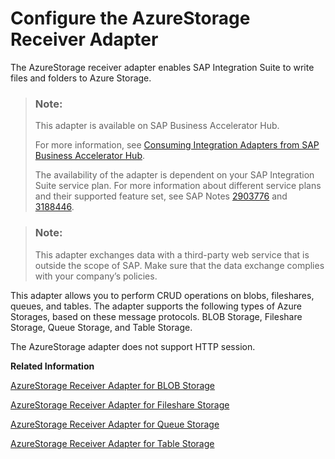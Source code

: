 <!-- loio30f59b05319e45cf8b2b10c3ca28ca39 -->

# Configure the AzureStorage Receiver Adapter

The AzureStorage receiver adapter enables SAP Integration Suite to write files and folders to Azure Storage.

> ### Note:  
> This adapter is available on SAP Business Accelerator Hub.
> 
> For more information, see [Consuming Integration Adapters from SAP Business Accelerator Hub](consuming-integration-adapters-from-sap-business-accelerator-hub-b9250fb.md).
> 
> The availability of the adapter is dependent on your SAP Integration Suite service plan. For more information about different service plans and their supported feature set, see SAP Notes [2903776](https://launchpad.support.sap.com/#/notes/2903776) and [3188446](https://launchpad.support.sap.com/#/notes/3188446).

> ### Note:  
> This adapter exchanges data with a third-party web service that is outside the scope of SAP. Make sure that the data exchange complies with your company’s policies.



This adapter allows you to perform CRUD operations on blobs, fileshares, queues, and tables. The adapter supports the following types of Azure Storages, based on these message protocols. BLOB Storage, Fileshare Storage, Queue Storage, and Table Storage.

The AzureStorage adapter does not support HTTP session.

**Related Information**  


[AzureStorage Receiver Adapter for BLOB Storage](azurestorage-receiver-adapter-for-blob-storage-b46e8d5.md "The AzureStorage receiver adapter enables SAP Integration Suite to write BLOBs to Azure Storage.")

[AzureStorage Receiver Adapter for Fileshare Storage](azurestorage-receiver-adapter-for-fileshare-storage-1ea5b2b.md "The AzureStorage receiver adapter enables SAP Integration Suite to write files and folders to Azure Storage.")

[AzureStorage Receiver Adapter for Queue Storage](azurestorage-receiver-adapter-for-queue-storage-e683a21.md "The AzureStorage receiver adapter enables SAP Integration Suite to write files and folders to Azure Storage.")

[AzureStorage Receiver Adapter for Table Storage](azurestorage-receiver-adapter-for-table-storage-ab7c20f.md "The AzureStorage receiver adapter enables SAP Integration Suite to perform write operations on tables on Azure Storage.")

